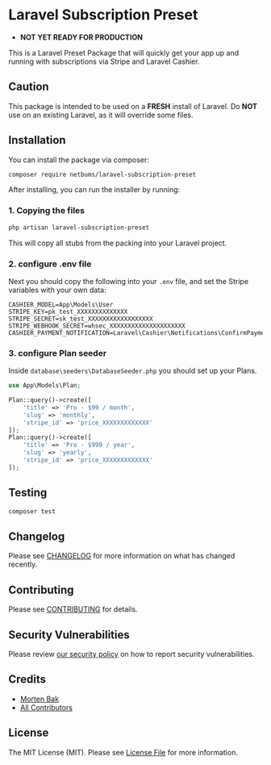# Laravel Subscription Preset

- **NOT YET READY FOR PRODUCTION**

This is a Laravel Preset Package that will quickly get your app up and running with subscriptions via Stripe and Laravel Cashier.

## Caution
This package is intended to be used on a **FRESH** install of Laravel.
Do **NOT** use on an existing Laravel, as it will override some files.

## Installation

You can install the package via composer:

```bash
composer require netbums/laravel-subscription-preset
```
After installing, you can run the installer by running:

### 1. Copying the files
```bash
php artisan laravel-subscription-preset
```
This will copy all stubs from the packing into your Laravel project.

### 2. configure .env file
Next you should copy the following into your `.env` file, and set the Stripe variables with your own data:

```
CASHIER_MODEL=App\Models\User
STRIPE_KEY=pk_test_XXXXXXXXXXXXXX
STRIPE_SECRET=sk_test_XXXXXXXXXXXXXXXXXX
STRIPE_WEBHOOK_SECRET=whsec_XXXXXXXXXXXXXXXXXXXXX
CASHIER_PAYMENT_NOTIFICATION=Laravel\Cashier\Notifications\ConfirmPayment
```

### 3. configure Plan seeder
Inside  `database\seeders\DatabaseSeeder.php` you should set up your Plans.
```php
use App\Models\Plan;

Plan::query()->create([
    'title' => 'Pro - $99 / month',
    'slug' => 'monthly',
    'stripe_id' => 'price_XXXXXXXXXXXXX'
]);
Plan::query()->create([
    'title' => 'Pro - $999 / year',
    'slug' => 'yearly',
    'stripe_id' => 'price_XXXXXXXXXXXXX'
]);
```


## Testing

```bash
composer test
```

## Changelog

Please see [CHANGELOG](CHANGELOG.md) for more information on what has changed recently.

## Contributing

Please see [CONTRIBUTING](https://github.com/mortenebak/.github/blob/main/CONTRIBUTING.md) for details.

## Security Vulnerabilities

Please review [our security policy](../../security/policy) on how to report security vulnerabilities.

## Credits

- [Morten Bak](https://github.com/mortenebak)
- [All Contributors](../../contributors)

## License

The MIT License (MIT). Please see [License File](LICENSE.md) for more information.
